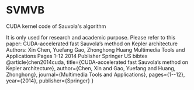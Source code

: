 SVMVB
=====

CUDA kernel code of Sauvola's algorithm

It is only used for research and academic purpose.
Please refer to this paper:
CUDA-accelerated fast Sauvola’s method on Kepler architecture
Authors: Xin Chen, Yuefang Gao, Zhonghong Huang
Multimedia Tools and Applications
Pages 1-12 2014
Publisher
Springer US
bibtex
@article{chen2014cuda,
  title={CUDA-accelerated fast Sauvola’s method on Kepler architecture},
  author={Chen, Xin and Gao, Yuefang and Huang, Zhonghong},
  journal={Multimedia Tools and Applications},
  pages={1--12},
  year={2014},
  publisher={Springer}
}
